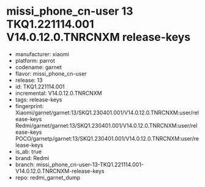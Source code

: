 # missi_phone_cn-user 13 TKQ1.221114.001 V14.0.12.0.TNRCNXM release-keys
- manufacturer: xiaomi
- platform: parrot
- codename: garnet
- flavor: missi_phone_cn-user
- release: 13
- id: TKQ1.221114.001
- incremental: V14.0.12.0.TNRCNXM
- tags: release-keys
- fingerprint: Xiaomi/garnet/garnet:13/SKQ1.230401.001/V14.0.12.0.TNRCNXM:user/release-keys
Redmi/garnet/garnet:13/SKQ1.230401.001/V14.0.12.0.TNRCNXM:user/release-keys
POCO/garnetp/garnet:13/SKQ1.230401.001/V14.0.12.0.TNRCNXM:user/release-keys
- is_ab: true
- brand: Redmi
- branch: missi_phone_cn-user-13-TKQ1.221114.001-V14.0.12.0.TNRCNXM-release-keys
- repo: redmi_garnet_dump
